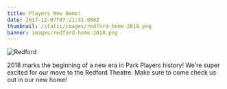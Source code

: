 ```yaml
---
title: Players New Home!
date: 2017-12-07T07:21:31.000Z
thumbnail: /static/images/redford-home-2018.png
banner: images/redford-home-2018.png
---
```

<!--
What are you announcing? In an audition notice, use this section to describe the history of the show, and give any details you can about the Park Players production.
-->

![Redford](/images/redford-home-2018.png)

2018 marks the beginning of a new era in Park Players history! We're super excited for our move to the Redford Theatre. Make sure to come check us out in our new home!
